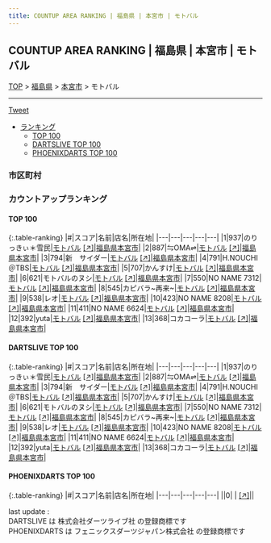 ```yaml
---
title: COUNTUP AREA RANKING | 福島県 | 本宮市 | モトバル
---
```

## COUNTUP AREA RANKING | 福島県 | 本宮市 | モトバル

[TOP](/darts/rank/) > [福島県](/darts/rank/福島県/) > [本宮市](/darts/rank/福島県/本宮市/) > モトバル

___

<a href="https://twitter.com/share?ref_src=twsrc%5Etfw" data-text="COUNTUP AREA RANKING | 福島県本宮市モトバル" class="twitter-share-button" data-hashtags="DARTSLIVE,PHOENIXDARTS,darts,ダーツ" data-show-count="false">Tweet</a>

* [ランキング](#カウントアップランキング)
    * [TOP 100](#top-100)
    * [DARTSLIVE TOP 100](#dartslive-top-100)
    * [PHOENIXDARTS TOP 100](#phoenixdarts-top-100)

### 市区町村

<ul>

</ul>

### カウントアップランキング

#### TOP 100



{:.table-ranking}
|#|スコア|名前|店名|所在地|
|---|---|---|---|---|
|1|937|<span class="rank-name-dl">のりっきぃ＊雪民</span>|<a href="/darts/rank/shops/f58bf286518e3dbe0d9b047a20a7ba1e.html">モトバル</a> <a href="https://search.dartslive.com/jp/shop/f58bf286518e3dbe0d9b047a20a7ba1e">[↗]</a>|<a href="/darts/rank/福島県/本宮市">福島県本宮市</a>|
|2|887|<span class="rank-name-dl">⇋OMA⇌</span>|<a href="/darts/rank/shops/f58bf286518e3dbe0d9b047a20a7ba1e.html">モトバル</a> <a href="https://search.dartslive.com/jp/shop/f58bf286518e3dbe0d9b047a20a7ba1e">[↗]</a>|<a href="/darts/rank/福島県/本宮市">福島県本宮市</a>|
|3|794|<span class="rank-name-dl">新　サイダー</span>|<a href="/darts/rank/shops/f58bf286518e3dbe0d9b047a20a7ba1e.html">モトバル</a> <a href="https://search.dartslive.com/jp/shop/f58bf286518e3dbe0d9b047a20a7ba1e">[↗]</a>|<a href="/darts/rank/福島県/本宮市">福島県本宮市</a>|
|4|791|<span class="rank-name-dl">H.NOUCHI＠TBS</span>|<a href="/darts/rank/shops/f58bf286518e3dbe0d9b047a20a7ba1e.html">モトバル</a> <a href="https://search.dartslive.com/jp/shop/f58bf286518e3dbe0d9b047a20a7ba1e">[↗]</a>|<a href="/darts/rank/福島県/本宮市">福島県本宮市</a>|
|5|707|<span class="rank-name-dl">かんすけ</span>|<a href="/darts/rank/shops/f58bf286518e3dbe0d9b047a20a7ba1e.html">モトバル</a> <a href="https://search.dartslive.com/jp/shop/f58bf286518e3dbe0d9b047a20a7ba1e">[↗]</a>|<a href="/darts/rank/福島県/本宮市">福島県本宮市</a>|
|6|621|<span class="rank-name-dl">モトバルのヌシ</span>|<a href="/darts/rank/shops/f58bf286518e3dbe0d9b047a20a7ba1e.html">モトバル</a> <a href="https://search.dartslive.com/jp/shop/f58bf286518e3dbe0d9b047a20a7ba1e">[↗]</a>|<a href="/darts/rank/福島県/本宮市">福島県本宮市</a>|
|7|550|<span class="rank-name-dl">NO NAME 7312</span>|<a href="/darts/rank/shops/f58bf286518e3dbe0d9b047a20a7ba1e.html">モトバル</a> <a href="https://search.dartslive.com/jp/shop/f58bf286518e3dbe0d9b047a20a7ba1e">[↗]</a>|<a href="/darts/rank/福島県/本宮市">福島県本宮市</a>|
|8|545|<span class="rank-name-dl">カピバラ~再来~</span>|<a href="/darts/rank/shops/f58bf286518e3dbe0d9b047a20a7ba1e.html">モトバル</a> <a href="https://search.dartslive.com/jp/shop/f58bf286518e3dbe0d9b047a20a7ba1e">[↗]</a>|<a href="/darts/rank/福島県/本宮市">福島県本宮市</a>|
|9|538|<span class="rank-name-dl">レオ</span>|<a href="/darts/rank/shops/f58bf286518e3dbe0d9b047a20a7ba1e.html">モトバル</a> <a href="https://search.dartslive.com/jp/shop/f58bf286518e3dbe0d9b047a20a7ba1e">[↗]</a>|<a href="/darts/rank/福島県/本宮市">福島県本宮市</a>|
|10|423|<span class="rank-name-dl">NO NAME 8208</span>|<a href="/darts/rank/shops/f58bf286518e3dbe0d9b047a20a7ba1e.html">モトバル</a> <a href="https://search.dartslive.com/jp/shop/f58bf286518e3dbe0d9b047a20a7ba1e">[↗]</a>|<a href="/darts/rank/福島県/本宮市">福島県本宮市</a>|
|11|411|<span class="rank-name-dl">NO NAME 6624</span>|<a href="/darts/rank/shops/f58bf286518e3dbe0d9b047a20a7ba1e.html">モトバル</a> <a href="https://search.dartslive.com/jp/shop/f58bf286518e3dbe0d9b047a20a7ba1e">[↗]</a>|<a href="/darts/rank/福島県/本宮市">福島県本宮市</a>|
|12|392|<span class="rank-name-dl">yuta</span>|<a href="/darts/rank/shops/f58bf286518e3dbe0d9b047a20a7ba1e.html">モトバル</a> <a href="https://search.dartslive.com/jp/shop/f58bf286518e3dbe0d9b047a20a7ba1e">[↗]</a>|<a href="/darts/rank/福島県/本宮市">福島県本宮市</a>|
|13|368|<span class="rank-name-dl">コカコーラ</span>|<a href="/darts/rank/shops/f58bf286518e3dbe0d9b047a20a7ba1e.html">モトバル</a> <a href="https://search.dartslive.com/jp/shop/f58bf286518e3dbe0d9b047a20a7ba1e">[↗]</a>|<a href="/darts/rank/福島県/本宮市">福島県本宮市</a>|


#### DARTSLIVE TOP 100



{:.table-ranking}
|#|スコア|名前|店名|所在地|
|---|---|---|---|---|
|1|937|<span class="rank-name-dl">のりっきぃ＊雪民</span>|<a href="/darts/rank/shops/f58bf286518e3dbe0d9b047a20a7ba1e.html">モトバル</a> <a href="https://search.dartslive.com/jp/shop/f58bf286518e3dbe0d9b047a20a7ba1e">[↗]</a>|<a href="/darts/rank/福島県/本宮市">福島県本宮市</a>|
|2|887|<span class="rank-name-dl">⇋OMA⇌</span>|<a href="/darts/rank/shops/f58bf286518e3dbe0d9b047a20a7ba1e.html">モトバル</a> <a href="https://search.dartslive.com/jp/shop/f58bf286518e3dbe0d9b047a20a7ba1e">[↗]</a>|<a href="/darts/rank/福島県/本宮市">福島県本宮市</a>|
|3|794|<span class="rank-name-dl">新　サイダー</span>|<a href="/darts/rank/shops/f58bf286518e3dbe0d9b047a20a7ba1e.html">モトバル</a> <a href="https://search.dartslive.com/jp/shop/f58bf286518e3dbe0d9b047a20a7ba1e">[↗]</a>|<a href="/darts/rank/福島県/本宮市">福島県本宮市</a>|
|4|791|<span class="rank-name-dl">H.NOUCHI＠TBS</span>|<a href="/darts/rank/shops/f58bf286518e3dbe0d9b047a20a7ba1e.html">モトバル</a> <a href="https://search.dartslive.com/jp/shop/f58bf286518e3dbe0d9b047a20a7ba1e">[↗]</a>|<a href="/darts/rank/福島県/本宮市">福島県本宮市</a>|
|5|707|<span class="rank-name-dl">かんすけ</span>|<a href="/darts/rank/shops/f58bf286518e3dbe0d9b047a20a7ba1e.html">モトバル</a> <a href="https://search.dartslive.com/jp/shop/f58bf286518e3dbe0d9b047a20a7ba1e">[↗]</a>|<a href="/darts/rank/福島県/本宮市">福島県本宮市</a>|
|6|621|<span class="rank-name-dl">モトバルのヌシ</span>|<a href="/darts/rank/shops/f58bf286518e3dbe0d9b047a20a7ba1e.html">モトバル</a> <a href="https://search.dartslive.com/jp/shop/f58bf286518e3dbe0d9b047a20a7ba1e">[↗]</a>|<a href="/darts/rank/福島県/本宮市">福島県本宮市</a>|
|7|550|<span class="rank-name-dl">NO NAME 7312</span>|<a href="/darts/rank/shops/f58bf286518e3dbe0d9b047a20a7ba1e.html">モトバル</a> <a href="https://search.dartslive.com/jp/shop/f58bf286518e3dbe0d9b047a20a7ba1e">[↗]</a>|<a href="/darts/rank/福島県/本宮市">福島県本宮市</a>|
|8|545|<span class="rank-name-dl">カピバラ~再来~</span>|<a href="/darts/rank/shops/f58bf286518e3dbe0d9b047a20a7ba1e.html">モトバル</a> <a href="https://search.dartslive.com/jp/shop/f58bf286518e3dbe0d9b047a20a7ba1e">[↗]</a>|<a href="/darts/rank/福島県/本宮市">福島県本宮市</a>|
|9|538|<span class="rank-name-dl">レオ</span>|<a href="/darts/rank/shops/f58bf286518e3dbe0d9b047a20a7ba1e.html">モトバル</a> <a href="https://search.dartslive.com/jp/shop/f58bf286518e3dbe0d9b047a20a7ba1e">[↗]</a>|<a href="/darts/rank/福島県/本宮市">福島県本宮市</a>|
|10|423|<span class="rank-name-dl">NO NAME 8208</span>|<a href="/darts/rank/shops/f58bf286518e3dbe0d9b047a20a7ba1e.html">モトバル</a> <a href="https://search.dartslive.com/jp/shop/f58bf286518e3dbe0d9b047a20a7ba1e">[↗]</a>|<a href="/darts/rank/福島県/本宮市">福島県本宮市</a>|
|11|411|<span class="rank-name-dl">NO NAME 6624</span>|<a href="/darts/rank/shops/f58bf286518e3dbe0d9b047a20a7ba1e.html">モトバル</a> <a href="https://search.dartslive.com/jp/shop/f58bf286518e3dbe0d9b047a20a7ba1e">[↗]</a>|<a href="/darts/rank/福島県/本宮市">福島県本宮市</a>|
|12|392|<span class="rank-name-dl">yuta</span>|<a href="/darts/rank/shops/f58bf286518e3dbe0d9b047a20a7ba1e.html">モトバル</a> <a href="https://search.dartslive.com/jp/shop/f58bf286518e3dbe0d9b047a20a7ba1e">[↗]</a>|<a href="/darts/rank/福島県/本宮市">福島県本宮市</a>|
|13|368|<span class="rank-name-dl">コカコーラ</span>|<a href="/darts/rank/shops/f58bf286518e3dbe0d9b047a20a7ba1e.html">モトバル</a> <a href="https://search.dartslive.com/jp/shop/f58bf286518e3dbe0d9b047a20a7ba1e">[↗]</a>|<a href="/darts/rank/福島県/本宮市">福島県本宮市</a>|


#### PHOENIXDARTS TOP 100



{:.table-ranking}
|#|スコア|名前|店名|所在地|
|---|---|---|---|---|
||0|<span class="rank-name-dl"> </span>|<a href="/darts/rank/shops/.html"></a> <a href="">[↗]</a>|<a href="/darts/rank//"></a>|


<div class="footer border-top border-gray-light mt-5 pt-3 text-right text-gray">
    last update : <span style="font-weight: italic" id="foot_last_modified"></span><br />
    DARTSLIVE は 株式会社ダーツライブ社 の登録商標です<br />
    PHOENIXDARTS は フェニックスダーツジャパン株式会社 の登録商標です<br />
</div>

<script src="https://cdnjs.cloudflare.com/ajax/libs/jquery.tablesorter/2.31.3/js/jquery.tablesorter.min.js" integrity="sha512-qzgd5cYSZcosqpzpn7zF2ZId8f/8CHmFKZ8j7mU4OUXTNRd5g+ZHBPsgKEwoqxCtdQvExE5LprwwPAgoicguNg==" crossorigin="anonymous" referrerpolicy="no-referrer"></script>
<link rel="stylesheet" href="https://cdnjs.cloudflare.com/ajax/libs/jquery.tablesorter/2.31.3/css/theme.default.min.css" integrity="sha512-wghhOJkjQX0Lh3NSWvNKeZ0ZpNn+SPVXX1Qyc9OCaogADktxrBiBdKGDoqVUOyhStvMBmJQ8ZdMHiR3wuEq8+w==" crossorigin="anonymous" referrerpolicy="no-referrer" />
<script>
$(function() {
    $(".table-ranking").tablesorter({sortList:[[0, 0]]});
    $("#foot_last_modified").text(formatDate(new Date(document.lastModified), 'yyyy-MM-dd HH:mm:ss'));
});
</script>

<script async src="https://platform.twitter.com/widgets.js" charset="utf-8"></script>